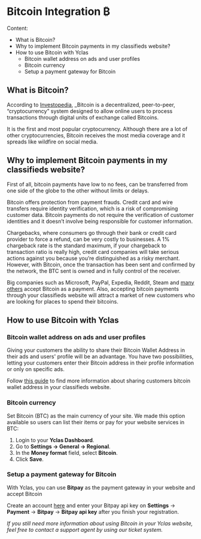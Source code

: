 

# Bitcoin Integration ₿
Content:
-   What is Bitcoin?
-   Why to implement Bitcoin payments in my classifieds website?
-   How to use Bitcoin with Yclas
    -   Bitcoin wallet address on ads and user profiles
    -   Bitcoin currency
    -   Setup a payment gateway for Bitcoin



## What is Bitcoin?

According to  [Investopedia](https://www.investopedia.com/),  _Bitcoin is a decentralized, peer-to-peer, “cryptocurrency” system designed to allow online users to process transactions through digital units of exchange called Bitcoins. 

It is the first and most popular cryptocurrency. Although there are a lot of other cryptocurrencies, Bitcoin receives the most media coverage and it spreads like wildfire on social media.

## Why to implement Bitcoin payments in my classifieds website?

First of all, bitcoin payments have low to no fees, can be transferred from one side of the globe to the other without limits or delays.

Bitcoin offers protection from payment frauds. Credit card and wire transfers require identity verification, which is a risk of compromising customer data. Bitcoin payments do not require the verification of customer identities and it doesn’t involve being responsible for customer information.

Chargebacks, where consumers go through their bank or credit card provider to force a refund, can be very costly to businesses. A 1% chargeback rate is the standard maximum, if your chargeback to transaction ratio is really high, credit card companies will take serious actions against you because you’re distinguished as a risky merchant. However, with Bitcoin, once the transaction has been sent and confirmed by the network, the BTC sent is owned and in fully control of the receiver.

Big companies such as Microsoft, PayPal, Expedia, Reddit, Steam and  [many others](https://www.zerohedge.com/news/2017-05-28/who-accepts-bitcoins-payment-list-companies-stores-shops)  accept Bitcoin as a payment. Also, accepting bitcoin payments through your classifieds website will attract a market of new customers who are looking for places to spend their bitcoins.

## How to use Bitcoin with Yclas

### Bitcoin wallet address on ads and user profiles

Giving your customers the ability to share their Bitcoin Wallet Address in their ads and users' profile will be an advantage. You have two possibilities, letting your customers enter their Bitcoin address in their profile information or only on specific ads.

Follow  [this guide](Custom-fields-bitcoin-wallet-address.md)  to find more information about sharing customers bitcoin wallet address in your classifieds website.

### Bitcoin currency

Set Bitcoin (BTC) as the main currency of your site. We made this option available so users can list their items or pay for your website services in BTC:

1.  Login to your **Yclas Dashboard**.
2.  Go to  **Settings -> General -> Regional**.
3.  In the  **Money format**  field, select  **Bitcoin**.
4.  Click  **Save**.

### Setup a payment gateway for Bitcoin

With Yclas, you can use  **Bitpay**  as the payment gateway in your website and accept Bitcoin

Create an account  [here](https://bitpay.com/get-started)  and enter your Bitpay api key on **Settings** -> **Payment** -> **Bitpay** -> **Bitpay api key** after you finish your registration.

*If you still need more information about using Bitcoin in your Yclas website, feel free to contact a support agent by using our ticket system.*
